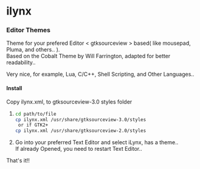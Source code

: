 # ilynx
### Editor Themes

Theme for your prefered Editor < gtksourceview > based( like mousepad, Pluma, and others.. ).  
Based on the Cobalt Theme by Will Farrington, adapted for better readability..

Very nice, for example, Lua, C/C++, Shell Scripting, and Other Languages..

#### Install
Copy ilynx.xml, to gtksourceview-3.0 styles folder
1. ```bash
   cd path/to/file
   cp ilynx.xml /usr/share/gtksourceview-3.0/styles
   	or if GTK2+
   cp ilynx.xml /usr/share/gtksourceview-2.0/styles
   ```
2. Go into your preferred Text Editor and select iLynx, has a theme..  
   If already Opened, you need to restart Text Editor..

That's it!!
